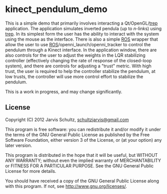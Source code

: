 kinect\_pendulum\_demo
====================

This is a simple demo that primarily involves interacting a Qt/OpenGL/[trep]
application.  The application simulates inverted pendula (up to *n*-links) using
[trep].  In its simplest form the user has the ability to interact with the
system using the mouse as the interface.  There is also a simple [ROS] wrapper
that allow the user to use [ROS]/openni_launch/openni_tracker to control the
pendulum through a Kinect interface.  In the application window, there are also
controls for the user to adjust the weights in the LQR stabilizing controller
(effectively changing the rate of response of the closed-loop system), and there
are controls for adjusting a "trust" metric.  With high trust, the user is
required to help the controller stabilize the pendulum, at low trusts, the
controller will use more control effort to stabilize the pendulum.

This is a work in progress, and may change significantly.


License
-------

Copyright (C) 2012 Jarvis Schultz, schultzjarvis@gmail.com

This program is free software: you can redistribute it and/or modify
it under the terms of the GNU General Public License as published by
the Free Software Foundation, either version 3 of the License, or
(at your option) any later version.

This program is distributed in the hope that it will be useful,
but WITHOUT ANY WARRANTY; without even the implied warranty of
MERCHANTABILITY or FITNESS FOR A PARTICULAR PURPOSE.  See the
GNU General Public License for more details.

You should have received a copy of the GNU General Public License
along with this program.  If not, see <http://www.gnu.org/licenses/>.


[trep]: https://code.google.com/p/trep/
[ROS]: http://www.ros.org/wiki/
[openni_launch]: http://www.ros.org/wiki/openni_launch 
[openni_tracker]: http://www.ros.org/wiki/openni_tracker 